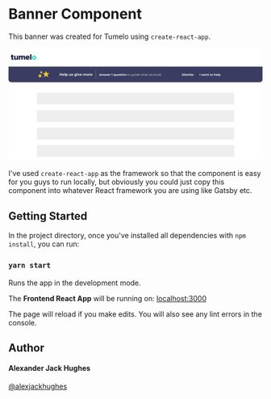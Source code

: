 # Banner Component

This banner was created for Tumelo using `create-react-app`.

![Tumelo screenshot](./src/assets/images/tumelo-screenshot.png)

I've used `create-react-app` as the framework so that the component is easy for you guys to run locally, but obviously you could just copy this component into whatever React framework you are using like Gatsby etc.

## Getting Started

In the project directory, once you've installed all dependencies with `npm install`, you can run:

### `yarn start`

Runs the app in the development mode.

The **Frontend React App** will be running on:
[localhost:3000](http://localhost:3000/ "http://localhost:3000/")

The page will reload if you make edits.
You will also see any lint errors in the console.

## Author

#### **Alexander Jack Hughes**

[@alexjackhughes](https://twitter.com/alexjackhughes "Twitter")
